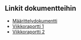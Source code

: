 
## Linkit dokumentteihin

- [Määrittelydokumentti](/Palautukset/Viikko1/Määrittelydokumentti.pdf)
- [Viikkoraportti 1 ](/Palautukset/Viikko1/Viikkoraportti_1.pdf)
- [Viikkoraportti 2 ](/Palautukset/Viikko2/Viikkoraportti_2.pdf)
